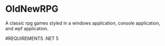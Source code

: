 # OldNewRPG
A classic rpg games styled in a windows application, console application, and wpf application.


#REQUIREMENTS
.NET 5
